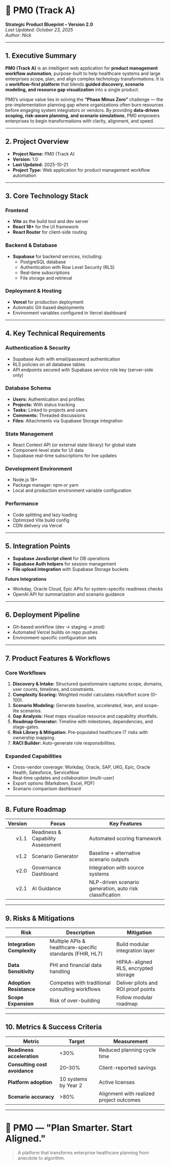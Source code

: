 
# 🧭 PM0 (Track A)
**Strategic Product Blueprint – Version 2.0**  
_Last Updated: October 23, 2025_  
_Author: Nick_

---

## 1. Executive Summary

**PM0 (Track A)** is an intelligent web application for **product management workflow automation**, purpose-built to help healthcare systems and large enterprises scope, plan, and align complex technology transformations. It is a **workflow-first platform** that blends **guided discovery, scenario modeling, and resource gap visualization** into a single product.

PM0’s unique value lies in solving the **“Phase Minus Zero”** challenge — the pre-implementation planning gap where organizations often burn resources before engaging system integrators or vendors. By providing **data-driven scoping, risk-aware planning, and scenario simulations**, PM0 empowers enterprises to begin transformations with clarity, alignment, and speed.

---

## 2. Project Overview

- **Project Name:** PM0 (Track A)  
- **Version:** 1.0  
- **Last Updated:** 2025-10-21  
- **Project Type:** Web application for product management workflow automation

---

## 3. Core Technology Stack

### Frontend
- **Vite** as the build tool and dev server
- **React 18+** for the UI framework
- **React Router** for client-side routing

### Backend & Database
- **Supabase** for backend services, including:
  - PostgreSQL database
  - Authentication with Row Level Security (RLS)
  - Real-time subscriptions
  - File storage and retrieval

### Deployment & Hosting
- **Vercel** for production deployment
- Automatic Git-based deployments
- Environment variables configured in Vercel dashboard

---

## 4. Key Technical Requirements

### Authentication & Security
- Supabase Auth with email/password authentication
- RLS policies on all database tables
- API endpoints secured with Supabase service role key (server-side only)

### Database Schema
- **Users:** Authentication and profiles
- **Projects:** With status tracking
- **Tasks:** Linked to projects and users
- **Comments:** Threaded discussions
- **Files:** Attachments via Supabase Storage integration

### State Management
- React Context API (or external state library) for global state
- Component-level state for UI data
- Supabase real-time subscriptions for live updates

### Development Environment
- Node.js 18+
- Package manager: npm or yarn
- Local and production environment variable configuration

### Performance
- Code splitting and lazy loading
- Optimized Vite build config
- CDN delivery via Vercel

---

## 5. Integration Points
- **Supabase JavaScript client** for DB operations
- **Supabase Auth helpers** for session management
- **File upload integration** with Supabase Storage buckets

**Future Integrations**
- Workday, Oracle Cloud, Epic APIs for system-specific readiness checks
- OpenAI API for summarization and scenario guidance

---

## 6. Deployment Pipeline
- Git-based workflow (dev → staging → prod)
- Automated Vercel builds on repo pushes
- Environment-specific configuration sets

---

## 7. Product Features & Workflows

### Core Workflows
1. **Discovery & Intake:** Structured questionnaire captures scope, domains, user counts, timelines, and constraints.
2. **Complexity Scoring:** Weighted model calculates risk/effort score (0–100).
3. **Scenario Modeling:** Generate baseline, accelerated, lean, and scope-lite scenarios.
4. **Gap Analysis:** Heat maps visualize resource and capability shortfalls.
5. **Roadmap Generator:** Timeline with milestones, dependencies, and stage-gates.
6. **Risk Library & Mitigation:** Pre-populated healthcare IT risks with ownership mapping.
7. **RACI Builder:** Auto-generate role responsibilities.

### Expanded Capabilities
- Cross-vendor coverage: Workday, Oracle, SAP, UKG, Epic, Oracle Health, Salesforce, ServiceNow
- Real-time updates and collaboration (multi-user)
- Export options (Markdown, Excel, PDF)
- Scenario comparison dashboard

---

## 8. Future Roadmap

| Version | Focus | Key Features |
|--------:|-------|--------------|
| v1.1 | Readiness & Capability Assessment | Automated scoring framework |
| v1.2 | Scenario Generator | Baseline + alternative scenario outputs |
| v2.0 | Governance Dashboard | Integration with source systems |
| v2.1 | AI Guidance | NLP-driven scenario generation, auto risk classification |

---

## 9. Risks & Mitigations

| Risk | Description | Mitigation |
|------|-------------|------------|
| **Integration Complexity** | Multiple APIs & healthcare-specific standards (FHIR, HL7) | Build modular integration layer |
| **Data Sensitivity** | PHI and financial data handling | HIPAA-aligned RLS, encrypted storage |
| **Adoption Resistance** | Competes with traditional consulting workflows | Deliver pilots and ROI proof points |
| **Scope Expansion** | Risk of over-building | Follow modular roadmap |

---

## 10. Metrics & Success Criteria

| Metric | Target | Measurement |
|--------|--------|-------------|
| **Readiness acceleration** | +30% | Reduced planning cycle time |
| **Consulting cost avoidance** | 20–30% | Client-reported savings |
| **Platform adoption** | 10 systems by Year 2 | Active licenses |
| **Scenario accuracy** | >80% | Alignment with realized project outcomes |

---

# 🧩 PM0 — "Plan Smarter. Start Aligned."
> A platform that transforms enterprise healthcare planning from anecdote to algorithm.
